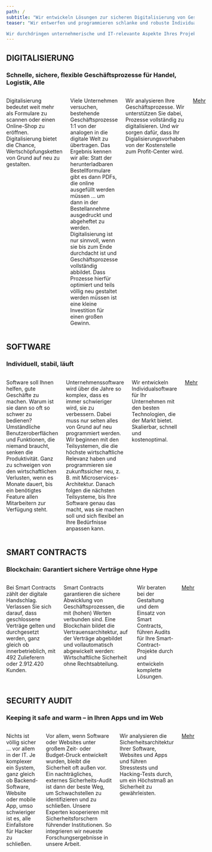 ```yaml
---
path: /
subtitle: "Wir entwickeln Lösungen zur sicheren Digitalisierung von Geschäftsprozessen für mittelständische Unternehmen und Konzerne in Logistik, Handel, Produktion, Dienstleistung und E-Commerce."
teaser: "Wir entwerfen und programmieren schlanke und robuste Individualsoftware, die sich flexibel in Ihre Systemlandschaft einfügt. Dazu nutzen wir neueste Methodologien wie Microservices und Serverless-Architektur. Auf Basis der Blockchain-Technologie beraten wir zum Einsatz in Ihrem Unternehmen und entwickeln Blockchain-Plattformen und Smart Contracts. Mit unseren Web-Experten betreuen wir den gesamten Lebenszyklus von Web-Apps: Von Konzept über Grafik, User Interface und User Experience bis zum Roll-Out.

Wir durchdringen unternehmerische und IT-relevante Aspekte Ihres Projekts, damit Sie Ihre Geschäftsprozesse zuverlässig, schnell und sicher abwickeln können. Unsere Experten-Teams sorgen dabei für hohe Kosteneffizienz und einen sortierten Projektverlauf."
---
```


## DIGITALISIERUNG

### Schnelle, sichere, flexible Geschäftsprozesse für Handel, Logistik, Alle

<div class='columns'>

Digitalisierung bedeutet weit mehr als Formulare zu scannen oder einen Online-Shop zu eröffnen. Digitalisierung bietet die Chance, Wertschöpfungsketten von Grund auf neu zu gestalten.

Viele Unternehmen versuchen, bestehende Geschäftsprozesse 1:1 von der analogen in die digitale Welt zu übertragen. Das Ergebnis kennen wir alle: Statt der herunterladbaren Bestellformulare gibt es dann PDFs, die online ausgefüllt werden müssen … um dann in der Bestellannehme ausgedruckt und abgeheftet zu werden. Digitalisierung ist nur sinnvoll, wenn sie bis zum Ende durchdacht ist und Geschäftsprozesse vollständig abbildet. Dass Prozesse hierfür optimiert und teils völlig neu gestaltet werden müssen ist eine kleine Investition für einen großen Gewinn.

Wir analysieren Ihre Geschäftsprozesse. Wir unterstützen Sie dabei, Prozesse vollständig zu digitalisieren. Und wir sorgen dafür, dass Ihr Digialisierungsvorhaben von der Kostenstelle zum Profit-Center wird.

[Mehr](/digitalisierung)

</div>

## SOFTWARE

### Individuell, stabil, läuft

<div class='columns'>

Software soll Ihnen helfen, gute Geschäfte zu machen. Warum ist sie dann so oft so schwer zu bedienen? Umständliche Benutzeroberflächen und Funktionen, die niemand braucht, senken die Produktivität. Ganz zu schweigen von den wirtschaftlichen Verlusten, wenn es Monate dauert, bis ein benötigtes Feature allen Mitarbeitern zur Verfügung steht.

Unternehmenssoftware wird über die Jahre so komplex, dass es immer schwieriger wird, sie zu verbessern. Dabei muss nur selten alles von Grund auf neu programmiert werden. Wir beginnen mit den Teilsystemen, die die höchste wirtschaftliche Relevanz haben und programmieren sie zukunftssicher neu, z. B. mit Microservices-Architektur. Danach folgen die nächsten Teilsysteme, bis Ihre Software genau das macht, was sie machen soll und sich flexibel an Ihre Bedürfnisse anpassen kann.

Wir entwickeln Individualsoftware für Ihr Unternehmen mit den besten Technologien, die der Markt bietet. Skalierbar, schnell und kostenoptimal.

[Mehr](/software)

</div>

## SMART CONTRACTS

### Blockchain: Garantiert sichere Verträge ohne Hype

<div class='columns'>

Bei Smart Contracts zählt der digitale Handschlag. Verlassen Sie sich darauf, dass geschlossene Verträge gelten und durchgesetzt werden, ganz gleich ob innerbetrieblich, mit 492 Zulieferern oder 2.912.420 Kunden.

Smart Contracts garantieren die sichere Abwicklung von Geschäftsprozessen, die mit (hohen) Werten verbunden sind. Eine Blockchain bildet die Vertrauensarchitektur, auf der Verträge abgebildet und vollautomatisch abgewickelt werden: Wirtschaftliche Sicherheit ohne Rechtsabteilung.

Wir beraten bei der Gestaltung und dem Einsatz von Smart Contracts, führen Audits für Ihre Smart-Contract-Projekte durch und entwickeln komplette Lösungen.

[Mehr](/smart-contracts)

</div>

## SECURITY AUDIT

### Keeping it safe and warm – in Ihren Apps und im Web

<div class='columns'>

Nichts ist völlig sicher … vor allem in der IT. Je komplexer ein System, ganz gleich ob Backend-Software, Website oder mobile App, umso schwieriger ist es, alle Einfallstore für Hacker zu schließen.

Vor allem, wenn Software oder Websites unter großem Zeit- oder Budget-Druck entwickelt wurden, bleibt die Sicherheit oft außen vor. Ein nachträgliches, externes Sicherheits-Audit ist dann der beste Weg, um Schwachstellen zu identifizieren und zu schließen. Unsere Experten kooperieren mit Sicherheitsforschern führender Institutionen. So integrieren wir neueste Forschungsergebnisse in unsere Arbeit.

Wir analysieren die Sicherheitsarchitektur Ihrer Software, Websites und Apps und führen Stresstests und Hacking-Tests durch, um ein Höchstmaß an Sicherheit zu gewährleisten.

[Mehr](/security-audit)

</div>
